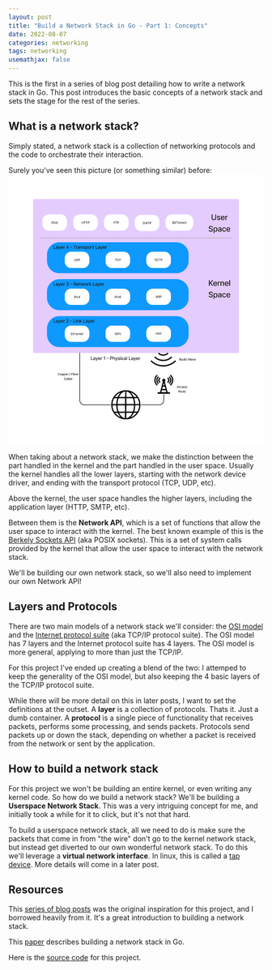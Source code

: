 ```yaml
---
layout: post
title: "Build a Network Stack in Go - Part 1: Concepts"
date: 2022-08-07
categories: networking
tags: networking
usemathjax: false
---
```


This is the first in a series of blog post detailing how to write a network stack in Go.
This post introduces the basic concepts of a network stack and sets the stage for the rest of the series.

## What is a network stack?

Simply stated, a network stack is a collection of networking protocols and the code to orchestrate their interaction.

Surely you've seen this picture (or something similar) before:
![netstack](/assets/Network-Stack.jpg)

When taking about a network stack, we make the distinction between the part handled in the kernel and the part handled in the user space.
Usually the kernel handles all the lower layers, starting with the network device driver, and ending with the transport protocol (TCP, UDP, etc).

Above the kernel, the user space handles the higher layers, including the application layer (HTTP, SMTP, etc).

Between them is the **Network API**, which is a set of functions that allow the user space to interact with the kernel. The best known example of this is the [Berkely Sockets API](https://en.wikipedia.org/wiki/Berkeley_sockets) (aka POSIX sockets). This is a set of system calls provided by the kernel that allow the user space to interact with the network stack.

We'll be building our own network stack, so we'll also need to implement our own Network API!

## Layers and Protocols

There are two main models of a network stack we'll consider: the [OSI model](https://en.wikipedia.org/wiki/OSI_model) and the [Internet protocol suite](https://en.wikipedia.org/wiki/Internet_protocol_suite) (aka TCP/IP protocol suite).
The OSI model has 7 layers and the Internet protocol suite has 4 layers. The OSI model is more general, applying to more than just the TCP/IP.

For this project I've ended up creating a blend of the two: I attemped to keep the generality of the OSI model, but also keeping the 4 basic layers of the TCP/IP protocol suite.

While there will be more detail on this in later posts, I want to set the definitions at the outset.
A **layer** is a collection of protocols. Thats it. Just a dumb container.
A **protocol** is a single piece of functionality that receives packets, performs some processing, and sends packets. Protocols send packets up or down the stack, depending on whether a packet is received from the network or sent by the application.

## How to build a network stack

For this project we won't be building an entire kernel, or even writing any kernel code. So how do we build a network stack? We'll be building a **Userspace Network Stack**. This was a very intriguing concept for me, and initially took a while for it to click, but it's not that hard.

To build a userspace network stack, all we need to do is make sure the packets that come in from "the wire" don't go to the kernel network stack, but instead get diverted to our own wonderful network stack. To do this we'll leverage a **virtual network interface**. In linux, this is called a [tap device](https://en.wikipedia.org/wiki/TUN/TAP). More details will come in a later post.

## Resources

This [series of blog posts](https://www.saminiir.com/lets-code-tcp-ip-stack-1-ethernet-arp/) was the original inspiration for this project, and I borrowed heavily from it. It's a great introduction to building a network stack.

This [paper](https://arxiv.org/abs/1603.05636) describes building a network stack in Go.

Here is the [source code](https://github.com/mattcarp12/matnet) for this project.

